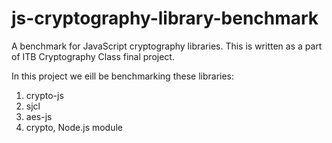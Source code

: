 # js-cryptography-library-benchmark

A benchmark for JavaScript cryptography libraries. This is written as a part of ITB Cryptography Class final project.

In this project we eill be benchmarking these libraries:
1. crypto-js
2. sjcl
3. aes-js
4. crypto, Node.js module